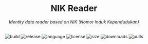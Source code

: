 <h1 align="center">NIK Reader</h1>
<h6 align="center">Identity data reader based on NIK (Nomor Induk Kependudukan)</h6>

<p align="center">
  <img src="https://github.com/ZerosDev/nik-reader/workflows/build/badge.svg" alt="build"/>
  <img src="https://img.shields.io/github/v/release/ZerosDev/nik-reader?include_prereleases" alt="release"/>
  <img src="https://img.shields.io/github/languages/top/ZerosDev/nik-reader" alt="language"/>
  <img src="https://img.shields.io/github/license/ZerosDev/nik-reader" alt="license"/>
  <img src="https://img.shields.io/github/languages/code-size/ZerosDev/nik-reader" alt="size"/>
  <img src="https://img.shields.io/github/downloads/ZerosDev/nik-reader/total" alt="downloads"/>
  <img src="https://img.shields.io/badge/PRs-welcome-brightgreen.svg" alt="pulls"/>
</p>
